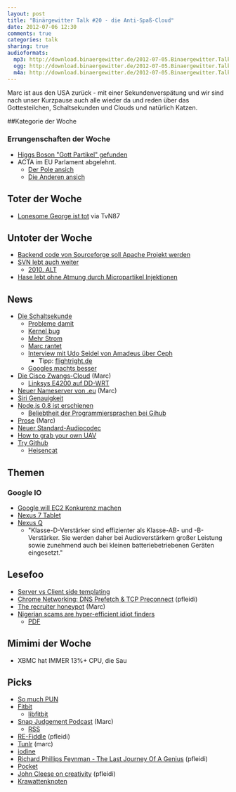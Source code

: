 ```yaml
---
layout: post
title: "Binärgewitter Talk #20 - die Anti-Spaß-Cloud"
date: 2012-07-06 12:30
comments: true
categories: talk
sharing: true
audioformats:
  mp3: http://download.binaergewitter.de/2012-07-05.Binaergewitter.Talk.20.mp3
  ogg: http://download.binaergewitter.de/2012-07-05.Binaergewitter.Talk.20.ogg
  m4a: http://download.binaergewitter.de/2012-07-05.Binaergewitter.Talk.20.m4a
---
```

Marc ist aus den USA zurück - mit einer Sekundenverspätung und wir sind nach unser Kurzpause auch alle wieder da und reden über das Gottesteilchen, Schaltsekunden und Clouds und natürlich Katzen.

##Kategorie der Woche
### Errungenschaften der Woche
- [Higgs Boson "Gott Partikel" gefunden](http://www.telegraph.co.uk/science/science-news/9374758/Higgs-boson-scientists-99.999-sure-God-Particle-has-been-found.html )
- ACTA im EU Parlament abgelehnt.
    - [Der Pole ansich]( http://twitpic.com/8c9ib4 )
    - [Die Anderen ansich]( http://o.twitpic.com/a42397 )

## Toter der Woche
- [Lonesome George ist tot](http://www.wwf.de/2012/juni/einsamer-george-gestorben/ ) via TvN87

## Untoter der Woche
- [Backend code von Sourceforge soll Apache Projekt werden]( http://www.heise.de/developer/meldung/Backend-Code-von-SourceForge-soll-Apache-Projekt-werden-1620991.html )
- [SVN lebt auch weiter](https://github.com/blog/1178-collaborating-on-github-with-subversion )
    - [2010. ALT]( https://github.com/blog/644-subversion-write-support )
- [Hase lebt ohne Atmung durch Micropartikel Injektionen](http://science.slashdot.org/story/12/06/28/0016227/scientists-keep-rabbits-alive-with-oxygen-microparticle-injections )

## News
- [Die Schaltsekunde]( http://en.wikipedia.org/wiki/Leap_second )
  * [Probleme damit]( http://www.heise.de/newsticker/meldung/Verlaengertes-Wochenende-kann-Linux-einfrieren-1629683.html )
  * [Kernel bug]( https://lkml.org/lkml/2009/1/2/373 )
  * [Mehr Strom](http://imgur.com/a/ykoup ) 
  * [Marc rantet]( http://www.tnooz.com/2012/07/03/news/amadeus-admits-altea-crash-was-a-result-of-leap-second-bug/ )
  * [Interview mit Udo Seidel von Amadeus  über Ceph](http://www.radiotux.de/index.php?/archives/7960-RadioTux-Sendung-Juni-2012.html )
      * Tipp: [flightright.de](http://flightright.de )
  * [Googles machts besser](http://googleblog.blogspot.de/2011/09/time-technology-and-leaping-seconds.html )
- [Die Cisco Zwangs-Cloud](http://www.extremetech.com/computing/132142-ciscos-cloud-vision-mandatory-monetized-and-killed-at-their-discretion) (Marc)
    * [Linksys E4200 auf DD-WRT]( http://www.dd-wrt.com/wiki/index.php/Linksys_E4200 )
- [Neuer Nameserver von .eu]( http://www.yadifa.eu/ ) (Marc)
- [Siri Genauigkeit](http://m.digitaltrends.com/mobile/study-apples-siri-is-wrong-over-one-third-of-the-time/ )
- [Node.js 0.8 ist erschienen]( http://blog.nodejs.org/2012/06/25/node-v0-8-0/ )
    * [Beliebtheit der Programmiersprachen bei Gihub]( https://github.com/languages/ )
- [Prose]( http://developmentseed.org/blog/2012/june/25/prose-a-content-editor-for-github/ ) (Marc)
- [Neuer Standard-Audiocodec](http://www.heise.de/newsticker/meldung/Universal-Audiocodec-Opus-auf-dem-Weg-zum-Internet-Standard-1632291.html )
- [How to grab your own UAV]( http://www.theregister.co.uk/2011/12/15/us_spy_drone_gps_spoofing/ )
- [Try Github]( http://try.github.com/ )
    * [Heisencat]( http://octodex.github.com/heisencat/ )

## Themen
### Google IO
- [Google will EC2 Konkurenz machen]( http://www.golem.de/news/compute-engine-google-macht-amazon-ec2-konkurrenz-1206-92842.html )
- [Nexus 7 Tablet]( http://www.golem.de/news/asus-nexus-7-googles-erstes-nexus-tablet-ist-guenstig-und-340-gramm-leicht-1206-92802.html )
- [Nexus Q]( http://www.google.com/nexus/#/q/specs )
    * "Klasse-D-Verstärker sind effizienter als Klasse-AB- und -B-Verstärker. Sie werden daher bei Audioverstärkern großer Leistung sowie zunehmend auch bei kleinen batteriebetriebenen Geräten eingesetzt."

## Lesefoo
- [Server vs Client side templating]( http://ryanflorence.com/2012/client-v-server-templating/ )
- [Chrome Networking: DNS Prefetch & TCP Preconnect]( http://www.igvita.com/2012/06/04/chrome-networking-dns-prefetch-and-tcp-preconnect/ ) (pfleidi)
- [The recruiter honeypot]( http://www.ewherry.com/2012/06/the-recruiter-honeypot/ ) (Marc)
- [Nigerian scams are hyper-efficient idiot finders](http://www.theregister.co.uk/2012/06/21/nigerian_scams_msft_research/ )
    * [PDF]( http://research.microsoft.com/pubs/167719/WhyFromNigeria.pdf )

## Mimimi der Woche
- XBMC hat IMMER 13%+ CPU, die Sau

## Picks
- [So much PUN]( http://icanhascheezburger.com/2012/06/29/funny-puns-so-much-pun-argument-animals/ )
- [Fitbit](http://www.fitbit.com/ )
    * [libfitbit]( https://github.com/qdot/libfitbit/ )
- [Snap Judgement Podcast]( http://snapjudgment.org/ ) (Marc)
    * [RSS]( feed://www.npr.org/rss/podcast.php?id=510294 )
- [RE-Fiddle]( http://refiddle.com/ ) (pfleidi)
- [Tunlr]( http://tunlr.net/ ) (marc)
- [iodine]( http://code.kryo.se/iodine/  )
- [Richard Phillips Feynman - The Last Journey Of A Genius]( http://www.youtube.com/watch?v=Mn4_40hAAr0 ) (pfleidi)
- [Pocket]( http://getpocket.com )
- [John Cleese on creativity]( http://www.youtube.com/watch?v=VShmtsLhkQg ) (pfleidi)
- [Krawattenknoten]( http://de.wikipedia.org/wiki/Krawattenknoten )

